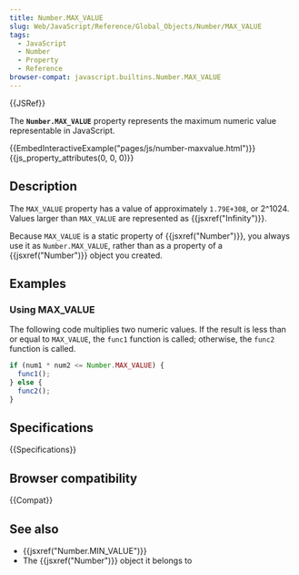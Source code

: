 ```yaml
---
title: Number.MAX_VALUE
slug: Web/JavaScript/Reference/Global_Objects/Number/MAX_VALUE
tags:
  - JavaScript
  - Number
  - Property
  - Reference
browser-compat: javascript.builtins.Number.MAX_VALUE
---
```

{{JSRef}}

The **`Number.MAX_VALUE`** property represents the maximum numeric value
representable in JavaScript.

{{EmbedInteractiveExample("pages/js/number-maxvalue.html")}}{{js_property_attributes(0, 0, 0)}}

## Description

The `MAX_VALUE` property has a value of approximately `1.79E+308`, or 2^1024.
Values larger than `MAX_VALUE` are represented as {{jsxref("Infinity")}}.

Because `MAX_VALUE` is a static property of {{jsxref("Number")}}, you
always use it as `Number.MAX_VALUE`, rather than as a property of a
{{jsxref("Number")}} object you created.

## Examples

### Using MAX_VALUE

The following code multiplies two numeric values. If the result is less than or
equal to `MAX_VALUE`, the `func1` function is called; otherwise, the `func2`
function is called.

```js
if (num1 * num2 <= Number.MAX_VALUE) {
  func1();
} else {
  func2();
}
```

## Specifications

{{Specifications}}

## Browser compatibility

{{Compat}}

## See also

*   {{jsxref("Number.MIN_VALUE")}}
*   The {{jsxref("Number")}} object it belongs to
